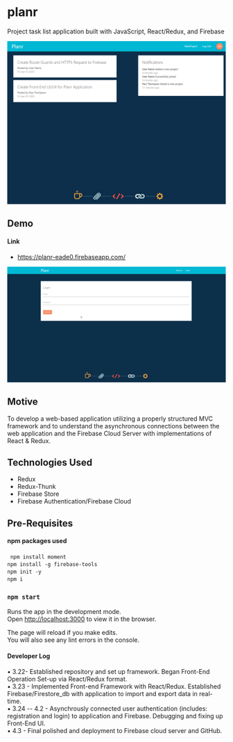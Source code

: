 # planr

Project task list application built with JavaScript, React/Redux, and Firebase

![alt text](https://github.com/mandres2/planr/blob/master/public/img/frontEndUI.png?raw=true)

## Demo

#### Link
* https://planr-eade0.firebaseapp.com/

![alt text](https://github.com/mandres2/planr/blob/master/public/img/demo.gif?raw=true)

## Motive

To develop a web-based application utilizing a properly structured MVC framework and to understand the asynchronous connections between the web application and the Firebase Cloud Server with implementations of React & Redux.

## Technologies Used
* Redux
* Redux-Thunk
* Firebase Store
* Firebase Authentication/Firebase Cloud

## Pre-Requisites

#### npm packages used
``` npm install moment```
<br>
```npm install -g firebase-tools```
<br>
`npm init -y`
<br>
`npm i`
<br>

### `npm start`
Runs the app in the development mode.<br />
Open [http://localhost:3000](http://localhost:3000) to view it in the browser.

The page will reload if you make edits.<br />
You will also see any lint errors in the console.

#### Developer Log

:black_small_square: 3.22- Established repository and set up framework. Began Front-End Operation Set-up via React/Redux format.
<br>
:black_small_square: 3.23 - Implemented Front-end Framework with React/Redux. Established Firebase/Firestore_db with application to import and export data in real-time.
<br>
:black_small_square: 3.24 -- 4.2 - Asynchrously connected user authentication (includes: registration and login) to application and Firebase. Debugging and fixing up Front-End UI.
<br>
:black_small_square: 4.3 - Final polished and deployment to Firebase cloud server and GitHub.
